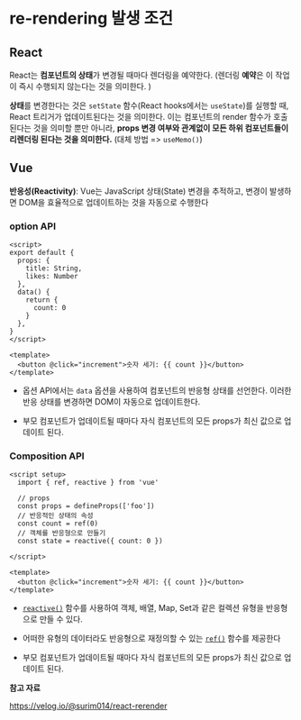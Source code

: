 # re-rendering 발생 조건

## React

React는 **컴포넌트의 상태**가 변경될 때마다 렌더링을 예약한다. (렌더링 **예약**은 이 작업이 즉시 수행되지 않는다는 것을 의미한다. )

**상태**를 변경한다는 것은 `setState` 함수(React hooks에서는 `useState`)를 실행할 때, React 트리거가 업데이트된다는 것을 의미한다. 이는 컴포넌트의 render 함수가 호출된다는 것을 의미할 뿐만 아니라, **props 변경 여부와 관계없이 모든 하위 컴포넌트들이 리렌더링 된다는 것을 의미한다.** (대체 방법 => `useMemo()`)

## Vue

**반응성(Reactivity)**: Vue는 JavaScript 상태(State) 변경을 추적하고, 변경이 발생하면 DOM을 효율적으로 업데이트하는 것을 자동으로 수행한다

### option API

```vue
<script>
export default {
  props: {
    title: String,
    likes: Number
  },
  data() {
    return {
      count: 0
    }
  },
}
</script>

<template>
  <button @click="increment">숫자 세기: {{ count }}</button>
</template>
```

- 옵션 API에서는 `data` 옵션을 사용하여 컴포넌트의 반응형 상태를 선언한다. 이러한 반응 상태를 변경하면 DOM이 자동으로 업데이트한다.

- 부모 컴포넌트가 업데이트될 때마다 자식 컴포넌트의 모든 props가 최신 값으로 업데이트 된다.

### Composition API

```vue
<script setup>
  import { ref, reactive } from 'vue'

  // props
  const props = defineProps(['foo'])
  // 반응적인 상태의 속성
  const count = ref(0)
  // 객체를 반응형으로 만들기
  const state = reactive({ count: 0 })

</script>

<template>
  <button @click="increment">숫자 세기: {{ count }}</button>
</template>
```

- [`reactive()`](https://v3-docs.vuejs-korea.org/api/reactivity-core.html#reactive) 함수를 사용하여 객체, 배열, Map, Set과 같은 컬렉션 유형을 반응형으로 만들 수 있다.

- 어떠한 유형의 데이터라도 반응형으로 재정의할 수 있는 [`ref()`](https://v3-docs.vuejs-korea.org/api/reactivity-core.html#ref) 함수를 제공한다

- 부모 컴포넌트가 업데이트될 때마다 자식 컴포넌트의 모든 props가 최신 값으로 업데이트 된다. 



**참고 자료**

https://velog.io/@surim014/react-rerender